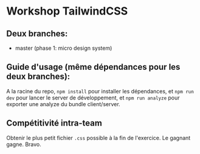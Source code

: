 # Workshop TailwindCSS

## Deux branches:

-   master (phase 1: micro design system)
<!-- -   advanced (phase 2: UX) -->

## Guide d'usage (même dépendances pour les deux branches):

A la racine du repo, `npm install` pour installer les dépendances, et `npm run dev` pour lancer le server de développement, et `npm run analyze` pour exporter une analyze du bundle client/server.

## Compétitivité intra-team

Obtenir le plus petit fichier `.css` possible à la fin de l'exercice. Le gagnant gagne. Bravo.
